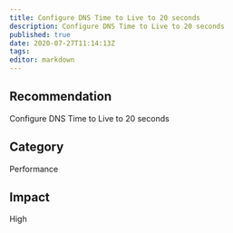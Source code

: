 ```yaml
---
title: Configure DNS Time to Live to 20 seconds
description: Configure DNS Time to Live to 20 seconds
published: true
date: 2020-07-27T11:14:13Z
tags:
editor: markdown
---
```


## Recommendation
Configure DNS Time to Live to 20 seconds

## Category
Performance

## Impact
High

